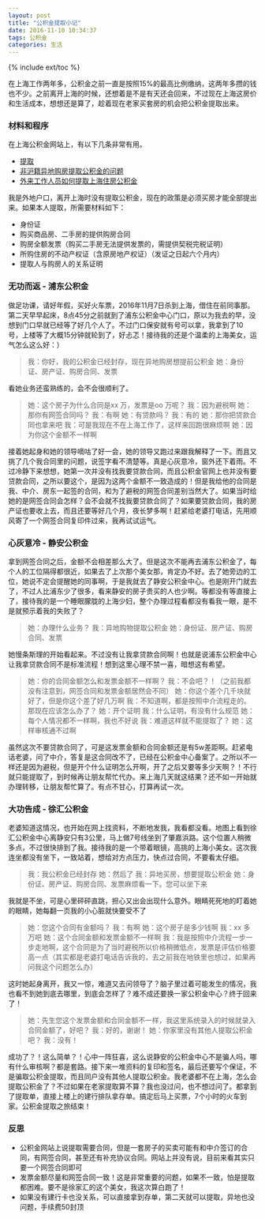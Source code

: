 ```yaml
---
layout: post
title: "公积金提取小记"
date: 2016-11-10 10:34:37
tags: 公积金
categories: 生活
---
```

{% include ext/toc %}

在上海工作两年多，公积金之前一直是按照15%的最高比例缴纳，这两年多攒的钱也不少。之前离开上海的时候，还想着是不是有天还会回来，不过现在上海这房价和生活成本，想想还是算了，趁着现在老家买套房的机会把公积金提取出来。

### 材料和程序
在上海公积金网站上，有以下几条非常有用。
- [提取](http://www.shgjj.com/html/ywzntq/74242.html)
- [非沪籍异地购房提取公积金的问题](http://bbs.shgjj.com/thread-150126-1-2.html)
- [外来工作人员如何提取上海住房公积金](http://jingyan.baidu.com/article/bad08e1ea5eda009c951216a.html)

我是外地户口，离开上海时没有提取公积金，现在的政策是必须买房才能全部提出来。如果本人提取，所需要材料如下：
 
- 身份证
- 购买商品房、二手房的提供购房合同
- 购房全额发票（购买二手房无法提供发票的，需提供契税完税证明）
- 所购住房的不动产权证（含原房地产权证）（发证之日起六个月内）
- 提取人与购房人的关系证明

### 无功而返 - 浦东公积金
做足功课，请好年假，买好火车票，2016年11月7日杀到上海，借住在前同事那。第二天早早起床，8点45分之前就到了浦东公积金中心门口，原以为我去的早，没想到门口早就已经等了好几个人了。不过门口保安就有号可以拿，我拿到了10号，上楼等了大概15分钟就轮到了，好忐忑！接待我的还是个温柔的上海美女，运气怎么这么好：）

> 我：你好，我的公积金已经封存，现在异地购房想提前公积金
> 她：身份证、房产证、购房合同、发票

看她业务还蛮熟练的，会不会很顺利了。

> 她：这个房子为什么合同是xx 万，发票是oo 万呢？
> 我：因为避税啊
> 她：那你有网签合同吗？
> 我：有啊
> 她：有贷款吗？
> 我：有的
> 她：那你把贷款合同也拿来吧
> 我：可是我现在不在上海工作了，这样来回跑很麻烦啊
> 她：因为你这个金额不一样啊

接着她起身和她的领导嘀咕了好一会，她的领导又跑过来跟我解释了一下。而且又挑了几个我合同里的问题，说签字看不清楚等。真是心灰意冷，窗外还下着雨。不过冷静下来想想，她第一次并没有找我要贷款合同，而且公积金官网上也并没有要贷款合同，之所以要这个，是因为这两个金额不一致造成的！但是我给他的合同是我、中介、房东一起签的合同，和为了避税的网签合同差别当然大了。如果当时给她的是网签合同会怎样？会不会就不找我要贷款合同了？如果要贷款合同，我的房产证也要收上去，而且还要等好几个月，夜长梦多啊！赶紧给老婆打电话，先用顺风寄了一个网签合同复印件过来，我再试试运气。



### 心灰意冷 - 静安公积金
拿到网签合同之后，金额不会相差那么大了。但是这次不能再去浦东公积金了，每个人的工位隔得都很近，如果去了上次那个美女那，肯定办不好。去了她旁边的工位，她说不定会提醒她的同事啊，于是我就去了静安公积金中心。也是刚开门就去了，不过人比浦东少了很多，看来静安的房子贵买的人也少啊。等都没有等直接上了，接待我的是一个睡眼朦胧的上海少妇，整个办理过程看都没有看我一眼，是不是就预示着我的失败了？

> 她：办理什么业务？
> 我：异地购物提取公积金
> 她：身份证、房产证、购房合同、发票

她慢条斯理的开始看起来。不过没有让我拿贷款合同啊！也就是说浦东公积金中心让我拿贷款合同不是标准流程！想到这里心理不禁一喜，暗想这有希望。

> 她：你的合同金额怎么和发票金额不一样啊？
> 我：不会吧？！（之前我都没有注意到，网签合同和发票金额居然会不同）
> 她：你这个差个几千块就好了，但是你这个差了好几万啊
> 我：不知道啊，都是按照中介流程走的。那现在应该怎么办了？
> 她：开个证明
> 我：什么证明，有没有什么规范
> 她：每个人情况都不一样啊，我也不好说
> 我：难道这样就不能提取了？
> 她：这样审核通不过啊

虽然这次不要贷款合同了，可是这发票金额和合同金额还是有5w差距啊。赶紧电话老婆，问了中介，答复是这合同改不了，已经在公积金中心备案了。之所以不一样还是因为避税，但是开个什么证明怎么开啊，开了之后又要等多少天啊？！不行就只能提取了，到时候再让朋友帮忙代办。来上海几天就这结果？还不如一开始就办理转移，让朋友帮忙算了。有点不甘心，打算再试一次。


### 大功告成 - 徐汇公积金
老婆知道这情况，也开始在网上找资料，不断地发我，我看都没看。地图上看到徐汇公积金中心离静安只有3公里，马上做7号线坐到了肇嘉浜路。这个位置人稍微多点，不过很快排到了我。接待我的是一个带着眼镜，高挑的上海小美女。这次我连坐都没有坐下，一致站着，想给对方点压力，快点过合同，不要看太仔细。

> 我：我公积金已经封存
> 她：然后了
> 我：异地买房，想要提取公积金
> 她：身份证、房产证、购房合同、发票麻烦看一下。您可以坐下来

我就是不坐，可是心里砰砰直跳，担心又出会出现什么意外。眼睛死死地的盯着她的眼睛，她每翻一页我的小心脏就快要受不了

> 她：您这个合同有金额吗？
> 我：有啊
> 她：这个房子是多少钱啊
> 我：xx 多万吧
> 她：这个合同金额和发票金额不一样啊
> 我：我是按照中介流程一步一步走地啊，这个合同是为了当时避税所以价格稍微低点，发票是评估价格要高一点（其实都是老婆打电话告诉我的，去之前我在地铁里也想过，如果再问我这个问题怎么办）

这时她起身离开，我又一惊，难道又去问领导了？脑子里过着可能发生的情况，我也看不到她到底去哪里，到底会怎样了？难不成还要换一家公积金中心？终于回来了！

> 她：先生您这个发票金额和合同金额不一样，我这里系统录入的时候就录入合同金额了，好吧？
> 我：好的，谢谢！
> 她：你家里没有其他人提取公积金吧？
> 我：没有！

成功了？！这么简单？！心中一阵狂喜，这么说静安的公积金中心不是骗人吗，哪有什么审核啊？都是套路。接下来一堆资料的复印和签名，最后还要写个保证，不是骗取公积金提取，而且同户没有其他人提取公积金。我老婆都不在上海，怎么会提取公积金了？不过如果在老家提取算不算？我也没过问，也不想过问了。都拿到了提取单，直接上楼上的建行排队拿存单。搞定后马上买票，7个小时的火车到家。公积金提取之旅结束！

### 反思
- 公积金网站上说提取需要合同，但是一套房子的买卖可能有和中介签订的合同，有网签合同，甚至还有补充协议合同。网站上并没有说，目前来看其实只要一个网签合同即可
- 发票金额尽量和网签合同一致！这是非常重要的问题，如果不一致，怕是提取都困难。要不是徐家汇的这个美女，我这次算白跑了！
- 如果没有建行卡也没关系，可以直接拿到存单，第二天就可以提取，异地也没问题，手续费50封顶
